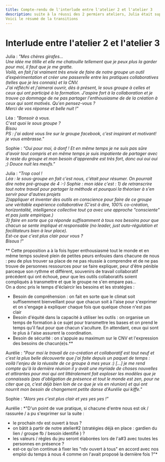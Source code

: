 ```yaml
---
title: Compte-rendu de l'interlude entre l'atelier 2 et l'atelier 3
description: suite à la réussi des 2 permiers ateliers, Julia était super motivée pour faire de cette aventure une expérience collaborative à part entière. 
Voici le résumé de la transitions
---
```


# Interlude entre l'atelier 2 et l'atelier 3

Julia : *"Mes chères girafes...  
Une idée me titille et elle me chatouille tellement que je peux plus la garder pour moi, il faut que je me gratte.  
Voilà, en fait j'ai vraiment très envie de faire de notre groupe un outil d’expérimentation et créer une passerelle entre les pratiques collaboratives (telles que je les connais) et la CNV.  
J'ai réfléchi et j'aimerai ouvrir, dès à présent, le sous groupe à celles et ceux qui ont participé à la formation. J'aspire fort à la collaboration et je trouve ça dommage de ne pas partager l'enthousiasme de de la création à ceux qui sont motivés.
Qu'en pensez-vous ?  
Merci de vos réponse et belle nuit !"* 

Léa : *"Bonsoir à vous.  
C'est quoi le sous groupe ?  
Bisou  
PS : j'ai adoré vous lire sur le groupe facebook, c'est inspirant et motivant!
je vous embrasse."*

Sophie : *"Oui pour moi, à donf ! Et en même temps je ne suis pas sûre d'avoir tout compris et en même temps je suis impatiente de partager avec le reste du groupe et mon besoin d'apprendre est très fort, donc oui oui oui ;)
Douce nuit les meufs."*

Julia : *"Trop cool !  
Léa : le sous-groupe en fait c'est nous, c'était pour résumer. On pourrait dire notre pré-groupe de 4 :-)
Sophie : mon idée c'est :
    1) de retranscrire tout notre travail pour partager la méthode et pourquoi la théoriser à s'en servir pour d'autres projets  
    2)appliquer et inventer des outils en conscience pour faire de ce groupe une véritable expérience collaborative (C'est à dire, 100% co-création, horizontalité, intelligence collective tout ça  avec une approche "consciente" et pas juste empirique.)  
    3) faire en sorte que ça réponde suffisamment à tous nos besoins pour que chacun se sente impliqué et responsable (no leader, just auto-régulation et facilitateurs bien à leur place).  
Est-ce que c'est plus clair pour vous ?  
Bisous !"*

** Cette proposition a à la fois hyper enthousiasmé tout le monde et en même temps soulevé plein de petites peurs enfouies dans chacune de nous : peu de plus trouver sa place
de ne pas réussie à comprendre et de ne pas trouve de personnes ressources pour se faire expliquer, peur d'être pénible parceque son rythme et différent, souvenirs de travail collaboratif précédent qui
ont échoué, peur que les outils collaboratifs soient compliqués à transmettre et que le groupe ne s'en empare pas...  
On a donc pris le temps d'éclaircir les besoins et les stratégies : 
- Besoin de compréhension : on fait en sorte que le climat soit suffisemment bienveillant pour que chacun soit à l'aise pour s'exprimer et on s'engage à expliquer chaque fois que quelque chose n'est pas clair
- Besoin d'équité dans la capacité à utiliser les outils : on organise un temps de formation à ce sujet pour transmettre les bases et on prend le temps qu'il faut pour que chacun s'aculture. En attendant, ceux qui sont le plus à l'aise assurent la coordination.
- Besoin de sécurité : on s'appuie au maximum sur le CNV et l'expression des besoins de chacun(e)s.**

Aurélie : *"Pour moi le travail de co-création et collaboratif est tout neuf et c'est la plus belle découverte que j'ai faite depuis un paquet de temps : voilà l'enjeu de la réussite de ce groupe à mes yeux :) [...] 
je me rend compte qu'à la dernière réunion il y avait une myriade de choses nouvelles et attirantes pour moi qui ont littéralement fait exploser les modèles que je connaissais (pas d'obligation de présence et tout le monde est zen, pour ne citer que ça, 
c'est déjà bien loin de ce que je vis en réunion) et qui ont nourrit mon besoin de changement *petite danse d'Aurélie qui kiffe*."*  

Sophie : *"Alors yes c'est plus clair et yes yes yes !"*

Aurélie : *"D'un point de vue pratique, si chacune d'entre nous est ok / rassurée / a pu s'exprimer sur la suite :
- le prochain rdv est ouvert à tous ?
- on bâtit à partir de notre atelier#2 (stratégies déjà en place : gardien du lien / groupe fb / besoin identifié ) ?
- les valeurs / règles du jeu seront élaborées lors de l'a#3 avec toutes les personnes en présence ?
- est-ce qu'on continue à fixer les "rdv ouvert à tous" en accord avec nos emploi du temps à nous 4 comme on l'avait proposé la dernière fois ?"* 



